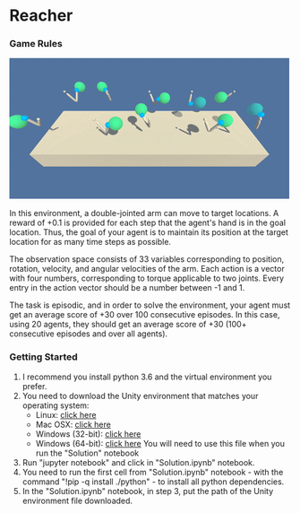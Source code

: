# Reacher
[image1]: https://github.com/LevyVianna/Udacity_Reacher_Project2/blob/main/reacher.gif?raw=true "Trained Agents"

### Game Rules
![Traineds Agent][image1]

In this environment, a double-jointed arm can move to target locations. A reward of +0.1 is provided for each step that the agent's hand is in the goal location. Thus, the goal of your agent is to maintain its position at the target location for as many time steps as possible.

The observation space consists of 33 variables corresponding to position, rotation, velocity, and angular velocities of the arm. Each action is a vector with four numbers, corresponding to torque applicable to two joints. Every entry in the action vector should be a number between -1 and 1.

The task is episodic, and in order to solve the environment, your agent must get an average score of +30 over 100 consecutive episodes. In this case, using 20 agents, they should get an average score of +30 (100+ consecutive episodes and over all agents).

### Getting Started
1. I recommend you install python 3.6 and the virtual environment you prefer.
2. You need to download the Unity environment that matches your operating system:
    - Linux: [click here](https://s3-us-west-1.amazonaws.com/udacity-drlnd/P2/Reacher/Reacher_Linux.zip)
    - Mac OSX: [click here](https://s3-us-west-1.amazonaws.com/udacity-drlnd/P2/Reacher/Reacher.app.zip)
    - Windows (32-bit): [click here](https://s3-us-west-1.amazonaws.com/udacity-drlnd/P2/Reacher/Reacher_Windows_x86.zip)
    - Windows (64-bit): [click here](https://s3-us-west-1.amazonaws.com/udacity-drlnd/P2/Reacher/Reacher_Windows_x86_64.zip)
   You will need to use this file when you run the "Solution" notebook
 3. Run "jupyter notebook" and click in "Solution.ipynb" notebook.
 4. You need to run the first cell from "Solution.ipynb" notebook - with the command "!pip -q install ./python" - to install all python dependencies.
 5. In the "Solution.ipynb" notebook, in step 3, put the path of the Unity environment file downloaded.
